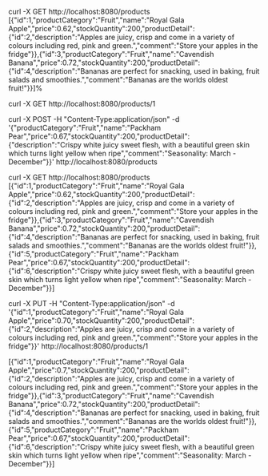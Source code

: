 curl -X GET http://localhost:8080/products  
[{"id":1,"productCategory":"Fruit","name":"Royal Gala Apple","price":0.62,"stockQuantity":200,"productDetail":{"id":2,"description":"Apples are juicy, crisp and come in a variety of colours including red, pink and green.","comment":"Store your apples in the fridge"}},{"id":3,"productCategory":"Fruit","name":"Cavendish Banana","price":0.72,"stockQuantity":200,"productDetail":{"id":4,"description":"Bananas are perfect for snacking, used in baking, fruit salads and smoothies.","comment":"Bananas are the worlds oldest fruit!"}}]%

curl -X GET http://localhost:8080/products/1

curl -X POST -H "Content-Type:application/json" -d \
'{"productCategory":"Fruit","name":"Packham Pear","price":0.67,"stockQuantity":200,"productDetail":{"description":"Crispy white juicy sweet flesh, with a beautiful green skin which turns light yellow when ripe","comment":"Seasonality: March - December"}}' http://localhost:8080/products

curl -X GET http://localhost:8080/products  
[{"id":1,"productCategory":"Fruit","name":"Royal Gala Apple","price":0.62,"stockQuantity":200,"productDetail":{"id":2,"description":"Apples are juicy, crisp and come in a variety of colours including red, pink and green.","comment":"Store your apples in the fridge"}},{"id":3,"productCategory":"Fruit","name":"Cavendish Banana","price":0.72,"stockQuantity":200,"productDetail":{"id":4,"description":"Bananas are perfect for snacking, used in baking, fruit salads and smoothies.","comment":"Bananas are the worlds oldest fruit!"}},{"id":5,"productCategory":"Fruit","name":"Packham Pear","price":0.67,"stockQuantity":200,"productDetail":{"id":6,"description":"Crispy white juicy sweet flesh, with a beautiful green skin which turns light yellow when ripe","comment":"Seasonality: March - December"}}]

curl -X PUT -H "Content-Type:application/json" -d \
'{"id":1,"productCategory":"Fruit","name":"Royal Gala Apple","price":0.70,"stockQuantity":200,"productDetail":{"id":2,"description":"Apples are juicy, crisp and come in a variety of colours including red, pink and green.","comment":"Store your apples in the fridge"}}' http://localhost:8080/products/1

[{"id":1,"productCategory":"Fruit","name":"Royal Gala Apple","price":0.7,"stockQuantity":200,"productDetail":{"id":2,"description":"Apples are juicy, crisp and come in a variety of colours including red, pink and green.","comment":"Store your apples in the fridge"}},{"id":3,"productCategory":"Fruit","name":"Cavendish Banana","price":0.72,"stockQuantity":200,"productDetail":{"id":4,"description":"Bananas are perfect for snacking, used in baking, fruit salads and smoothies.","comment":"Bananas are the worlds oldest fruit!"}},{"id":5,"productCategory":"Fruit","name":"Packham Pear","price":0.67,"stockQuantity":200,"productDetail":{"id":6,"description":"Crispy white juicy sweet flesh, with a beautiful green skin which turns light yellow when ripe","comment":"Seasonality: March - December"}}]
